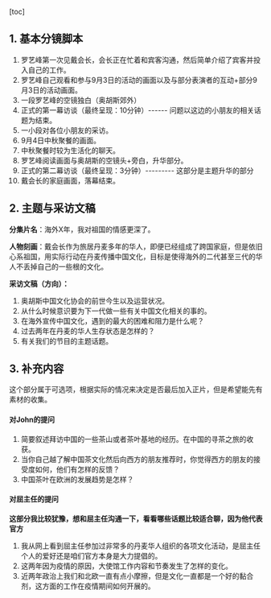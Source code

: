 [toc]

## 1. 基本分镜脚本

1. 罗艺峰第一次见戴会长，会长正在忙着和宾客沟通，然后简单介绍了宾客并投入自己的工作。
2. 罗艺峰自己观看和参与9月3日的活动的画面以及与部分表演者的互动+部分9月3日的活动画面。
3. 一段罗艺峰的空镜独白（奥胡斯郊外）
4. 正式的第一幕访谈（最终呈现：10分钟）------ 问题以这边的小朋友的相关话题为结束。
5. 一小段对各位小朋友的采访。
6. 9月4日中秋聚餐的画面。
7. 中秋聚餐时较为生活化的聊天。
8. 罗艺峰阅读画面与奥胡斯的空镜头+旁白，升华部分。
9. 正式的第二幕访谈（最终呈现：3分钟）--------- 这部分是主题升华的部分
10. 戴会长的家庭画面，落幕结束。



## 2. 主题与采访文稿

**分集片名**：海外X年，我对祖国的情感更深了。

**人物刻画**：戴会长作为旅居丹麦多年的华人，即便已经组成了跨国家庭，但是依旧心系祖国，用实际行动在丹麦传播中国文化，目标是使得海外的二代甚至三代的华人不丢掉自己的一些根的文化。

**采访文稿（方向）：**

1. 奥胡斯中国文化协会的前世今生以及运营状况。
2. 从什么时候意识要为下一代做一些有关中国文化相关的事的。
3. 在海外宣传中国文化，遇到的最大的困难和阻力是什么呢？
4. 过去两年在丹麦的华人生存状态是怎样的？
5. 有关我们的节目的主题话题。



## 3. 补充内容

这个部分属于可选项，根据实际的情况来决定是否最后加入正片，但是希望能先有素材的收集。

#### 对John的提问

1. 简要叙述拜访中国的一些茶山或者茶叶基地的经历。在中国的寻茶之旅的收获。
2. 当你自己越了解中国茶文化然后向西方的朋友推荐时，你觉得西方的朋友的接受度如何，他们有怎样的反馈？
3. 中国茶叶在欧洲的发展趋势是怎样？

#### 对屈主任的提问

**这部分我比较犹豫，想和屈主任沟通一下，看看哪些话题比较适合聊，因为他代表官方**

1. 我从网上看到屈主任参加过非常多的丹麦华人组织的各项文化活动，是屈主任个人的爱好还是咱们官方本身是大力提倡的。
2. 这两年因为疫情的原因，大使馆工作内容和节奏发生了怎样的变化。
3. 近两年政治上我们和北欧一直有点小摩擦，但是文化一直都是一个好的黏合剂，这方面的工作在疫情期间如何开展的。
